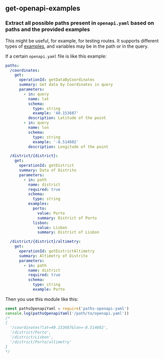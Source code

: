 ## get-openapi-examples
### Extract all possible paths present in `openapi.yaml` based on paths and the provided examples

This might be useful, for example, for testing routes. It supports different types of [examples](https://swagger.io/docs/specification/adding-examples/), and variables may be in the path or in the query.

If a certain `openapi.yaml` file is like this example:

```yaml
paths:
  /coordinates:
    get:
      operationId: getDataByCoordinates
      summary: Get data by Coordinates in query
      parameters:
        - in: query
          name: lat
          schema:
            type: string
            example: '40.153687'
          description: Latitude of the point
        - in: query
          name: lon
          schema:
            type: string
            example: '-8.514602'
          description: Longitude of the point

  /district/{district}:
    get:
      operationId: getDistrict
      summary: Data of Distrito
      parameters:
        - in: path
          name: district
          required: true
          schema:
            type: string
          examples:
            porto:
              value: Porto
              summary: District of Porto
            lisbon:
              value: Lisbon
              summary: District of Lisbon

  /district/{district}/altimetry:
    get:
      operationId: getDistrictAltimetry
      summary: Altimetry of Distrito
      parameters:
        - in: path
          name: district
          required: true
          schema:
            type: string
            example: Porto
```

Then you use this module like this:

```js
const pathsOpenapiYaml = require('paths-openapi-yaml')
console.log(pathsOpenapiYaml('/path/to/openapi.yaml'))
/*
[
  '/coordinates?lat=40.153687&lon=-8.514602',
  '/district/Porto',
  '/district/Lisbon',
  '/district/Porto/altimetry'
}
*/

```
